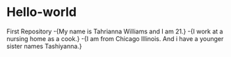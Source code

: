 # Hello-world
First Repository
-{My name is Tahrianna Williams and I am 21.}
-{I work at a nursing home as a cook.}
-{I am from Chicago Illinois. And i have a younger sister names Tashiyanna.}
